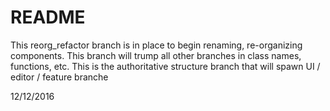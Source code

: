 # README #

This reorg_refactor branch is in place to begin renaming, re-organizing components. 
This branch will trump all other branches in class names, functions, etc. This is the authoritative structure branch that will spawn UI / editor / feature branche

12/12/2016